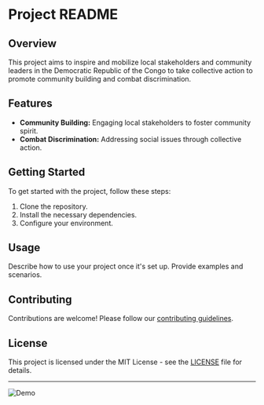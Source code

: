 # Project README

## Overview
This project aims to inspire and mobilize local stakeholders and community leaders in the Democratic Republic of the Congo to take collective action to promote community building and combat discrimination.

## Features
- **Community Building:** Engaging local stakeholders to foster community spirit.
- **Combat Discrimination:** Addressing social issues through collective action.

## Getting Started
To get started with the project, follow these steps:
1. Clone the repository.
2. Install the necessary dependencies.
3. Configure your environment.

## Usage
Describe how to use your project once it's set up. Provide examples and scenarios.

## Contributing
Contributions are welcome! Please follow our [contributing guidelines](CONTRIBUTING.md).

## License
This project is licensed under the MIT License - see the [LICENSE](LICENSE) file for details.

---

![Demo](https://media1.giphy.com/media/okLCopqw6ElCDnIhuS/200w.gif?cid=6c09b952oaufnkc7yp3hsf6lie0epxrlaohtyxhuvwvv47id&ep=v1_gifs_search&rid=200w.gif&ct=g)
